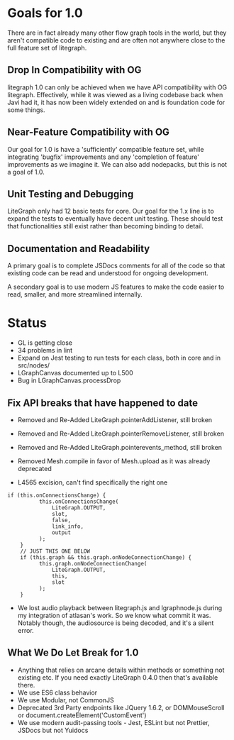 
# Goals for 1.0

There are in fact already many other flow graph tools in the world, but they aren't compatible code to
existing and are often not anywhere close to the full feature set of litegraph.

## Drop In Compatibility with OG

litegraph 1.0 can only be achieved when we have API compatibility with OG litegraph.  Effectively, while
it was viewed as a living codebase back when Javi had it, it has now been widely extended on and is
foundation code for some things.

## Near-Feature Compatibility with OG

Our goal for 1.0 is have a 'sufficiently' compatible feature set, while integrating 'bugfix' improvements
and any 'completion of feature' improvements as we imagine it.  We can also add nodepacks, but this is not
a goal of 1.0.

## Unit Testing and Debugging

LiteGraph only had 12 basic tests for core.  Our goal for the 1.x line is to expand the tests
to eventually have decent unit testing.  These should test that functionalities still exist
rather than becoming binding to detail.

## Documentation and Readability

A primary goal is to complete JSDocs comments for all of the code so that existing code can be read
and understood for ongoing development.

A secondary goal is to use modern JS features to make the code easier to read, smaller, and more streamlined internally.

# Status

* GL is getting close
* 34 problems in lint
* Expand on Jest testing to run tests for each class, both in core and in src/nodes/
* LGraphCanvas documented up to L500
* Bug in LGraphCanvas.processDrop

## Fix API breaks that have happened to date

* Removed and Re-Added LiteGraph.pointerAddListener, still broken
* Removed and Re-Added LiteGraph.pointerRemoveListener, still broken
* Removed and Re-Added LiteGraph.pointerevents_method, still broken

* Removed Mesh.compile in favor of Mesh.upload as it was already deprecated
* L4565 excision, can't find specifically the right one
```
if (this.onConnectionsChange) {
		  this.onConnectionsChange(
		      LiteGraph.OUTPUT,
		      slot,
		      false,
		      link_info,
		      output
		  );
	}
	// JUST THIS ONE BELOW
	if (this.graph && this.graph.onNodeConnectionChange) {
		  this.graph.onNodeConnectionChange(
		      LiteGraph.OUTPUT,
		      this,
		      slot
		  );
	}
```
* We lost audio playback between litegraph.js and lgraphnode.js during my integration of atlasan's work.
So we know what commit it was.  Notably though, the audiosource is being decoded, and it's a silent error.

## What We Do Let Break for 1.0

* Anything that relies on arcane details within methods or something not existing etc.  If you need exactly
  LiteGraph 0.4.0 then that's available there.
* We use ES6 class behavior
* We use Modular, not CommonJS
* Deprecated 3rd Party endpoints like JQuery 1.6.2, or DOMMouseScroll or document.createElement('CustomEvent')
* We use modern audit-passing tools - Jest, ESLint but not Prettier, JSDocs but not Yuidocs
